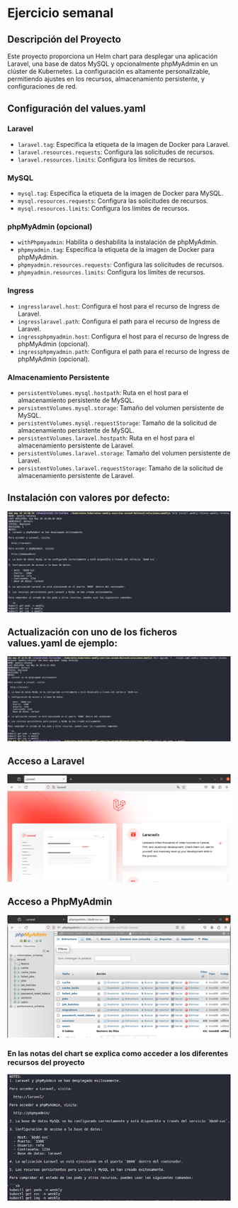 # Ejercicio semanal

## Descripción del Proyecto

Este proyecto proporciona un Helm chart para desplegar una aplicación Laravel, una base de datos MySQL y opcionalmente phpMyAdmin en un clúster de Kubernetes. La configuración es altamente personalizable, permitiendo ajustes en los recursos, almacenamiento persistente, y configuraciones de red.

## Configuración del values.yaml

### Laravel

- `laravel.tag`: Especifica la etiqueta de la imagen de Docker para Laravel.
- `laravel.resources.requests`: Configura las solicitudes de recursos.
- `laravel.resources.limits`: Configura los límites de recursos.

### MySQL

- `mysql.tag`: Especifica la etiqueta de la imagen de Docker para MySQL.
- `mysql.resources.requests`: Configura las solicitudes de recursos.
- `mysql.resources.limits`: Configura los límites de recursos.

### phpMyAdmin (opcional)

- `withPhpmyadmin`: Habilita o deshabilita la instalación de phpMyAdmin.
- `phpmyadmin.tag`: Especifica la etiqueta de la imagen de Docker para phpMyAdmin.
- `phpmyadmin.resources.requests`: Configura las solicitudes de recursos.
- `phpmyadmin.resources.limits`: Configura los límites de recursos.

### Ingress

- `ingresslaravel.host`: Configura el host para el recurso de Ingress de Laravel.
- `ingresslaravel.path`: Configura el path para el recurso de Ingress de Laravel.
- `ingressphpmyadmin.host`: Configura el host para el recurso de Ingress de phpMyAdmin (opcional).
- `ingressphpmyadmin.path`: Configura el path para el recurso de Ingress de phpMyAdmin (opcional).

### Almacenamiento Persistente

- `persistentVolumes.mysql.hostpath`: Ruta en el host para el almacenamiento persistente de MySQL.
- `persistentVolumes.mysql.storage`: Tamaño del volumen persistente de MySQL.
- `persistentVolumes.mysql.requestStorage`: Tamaño de la solicitud de almacenamiento persistente de MySQL.
- `persistentVolumes.laravel.hostpath`: Ruta en el host para el almacenamiento persistente de Laravel.
- `persistentVolumes.laravel.storage`: Tamaño del volumen persistente de Laravel.
- `persistentVolumes.laravel.requestStorage`: Tamaño de la solicitud de almacenamiento persistente de Laravel.


## Instalación con valores por defecto:
![alt text](assets/img/instalacion.png)

## Actualización con uno de los ficheros values.yaml de ejemplo:
![soluciones/assets/img/actualizacion.png](assets/img/actualizacion.png)

## Acceso a Laravel

![alt text](assets/img/laravel.png)

## Acceso a PhpMyAdmin

![alt text](assets/img/phpmyadmin.png)

### En las notas del chart se explica como acceder a los diferentes recursos del proyecto

![alt text](assets/img/test.png)